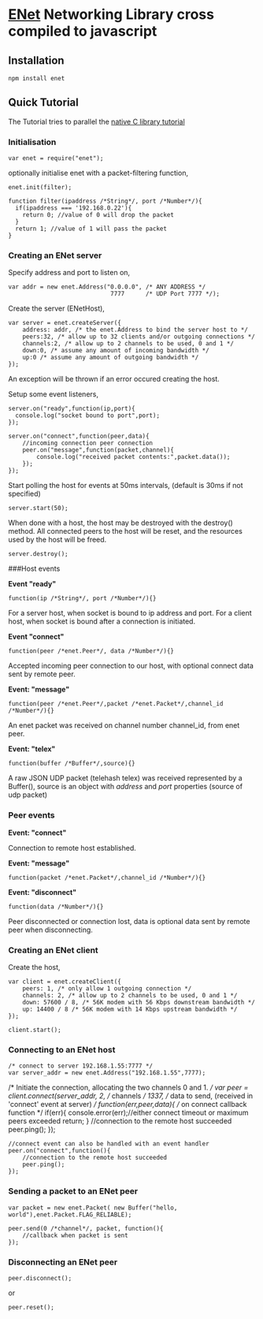 # [ENet](http://enet.bespin.org/) Networking Library cross compiled to javascript

## Installation

    npm install enet


## Quick Tutorial

The Tutorial tries to parallel the [native C library tutorial](http://enet.bespin.org/Tutorial.html)

### Initialisation

    var enet = require("enet");

optionally initialise enet with a packet-filtering function,

    enet.init(filter);
    
    function filter(ipaddress /*String*/, port /*Number*/){
      if(ipaddress === '192.168.0.22'){
        return 0; //value of 0 will drop the packet
      }
      return 1; //value of 1 will pass the packet
    }

### Creating an ENet server

Specify address and port to listen on,

    var addr = new enet.Address("0.0.0.0", /* ANY ADDRESS */
                                 7777      /* UDP Port 7777 */);
    
Create the server (ENetHost),

    var server = enet.createServer({
        address: addr, /* the enet.Address to bind the server host to */
        peers:32, /* allow up to 32 clients and/or outgoing connections */
        channels:2, /* allow up to 2 channels to be used, 0 and 1 */
        down:0, /* assume any amount of incoming bandwidth */
        up:0 /* assume any amount of outgoing bandwidth */
    });
                              
An exception will be thrown if an error occured creating the host.

Setup some event listeners,

    server.on("ready",function(ip,port){
      console.log("socket bound to port",port);
    });
    
    server.on("connect",function(peer,data){
        //incoming connection peer connection
        peer.on("message",function(packet,channel){
            console.log("received packet contents:",packet.data());
        });
    });
    
Start polling the host for events at 50ms intervals, (default is 30ms if not specified)

    server.start(50);

When done with a host, the host may be destroyed with the destroy() method.
All connected peers to the host will be reset, and the resources used by the host will be freed.

    server.destroy();
     
###Host events

**Event "ready"**

    function(ip /*String*/, port /*Number*/){}
    
For a server host, when socket is bound to ip address and port.
For a client host, when socket is bound after a connection is initiated.
    
    
**Event "connect"**

    function(peer /*enet.Peer*/, data /*Number*/){}

Accepted incoming peer connection to our host, with optional connect data sent by remote peer.
    
    
**Event: "message"**

    function(peer /*enet.Peer*/,packet /*enet.Packet*/,channel_id /*Number*/){}
    
An enet packet was received on channel number channel_id, from enet peer.
    
    
**Event: "telex"**
    
    function(buffer /*Buffer*/,source){}
    
A raw JSON UDP packet (telehash telex) was received represented by a Buffer(),
source is an object with *address* and *port* properties (source of udp packet)

### Peer events

**Event: "connect"**

Connection to remote host established.

**Event: "message"**

    function(packet /*enet.Packet*/,channel_id /*Number*/){}

**Event: "disconnect"**

    function(data /*Number*/){}
    
Peer disconnected or connection lost, data is optional data sent by remote peer when disconnecting.
    

### Creating an ENet client

Create the host,

    var client = enet.createClient({
        peers: 1, /* only allow 1 outgoing connection */
        channels: 2, /* allow up to 2 channels to be used, 0 and 1 */
        down: 57600 / 8, /* 56K modem with 56 Kbps downstream bandwidth */
        up: 14400 / 8 /* 56K modem with 14 Kbps upstream bandwidth */
    });
                              
    client.start();
    
### Connecting to an ENet host
    /* connect to server 192.168.1.55:7777 */
    var server_addr = new enet.Address("192.168.1.55",7777);
 
   /* Initiate the connection, allocating the two channels 0 and 1. */
    var peer = client.connect(server_addr,
                   2, /* channels */
                   1337, /* data to send, (received in 'connect' event at server) */
                   function(err,peer,data){ /* on connect callback function */
                      if(err){
                        console.error(err);//either connect timeout or maximum peers exceeded
                        return;
                      }
                      //connection to the remote host succeeded
                      peer.ping();
                   });

    //connect event can also be handled with an event handler    
    peer.on("connect",function(){
        //connection to the remote host succeeded
        peer.ping();
    });
    
### Sending a packet to an ENet peer
    var packet = new enet.Packet( new Buffer("hello, world"),enet.Packet.FLAG_RELIABLE);
    
    peer.send(0 /*channel*/, packet, function(){
        //callback when packet is sent
    });


### Disconnecting an ENet peer

    peer.disconnect();
or

    peer.reset();

